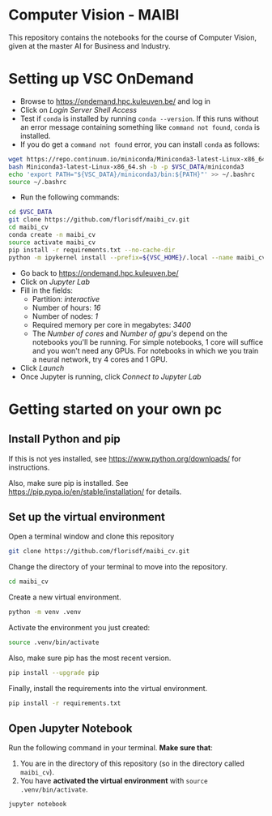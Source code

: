 
# Computer Vision - MAIBI

This repository contains the notebooks for the course of Computer Vision, given 
at the master AI for Business and Industry.

# Setting up VSC OnDemand

- Browse to <https://ondemand.hpc.kuleuven.be/> and log in
- Click on *Login Server Shell Access*
- Test if `conda` is installed by running `conda --version`. If this runs without an error message containing something like `command not found`, `conda` is installed.
- If you do get a `command not found` error, you can install `conda` as follows:

```bash
wget https://repo.continuum.io/miniconda/Miniconda3-latest-Linux-x86_64.sh
bash Miniconda3-latest-Linux-x86_64.sh -b -p $VSC_DATA/miniconda3
echo 'export PATH="${VSC_DATA}/miniconda3/bin:${PATH}"' >> ~/.bashrc
source ~/.bashrc
```

- Run the following commands:

```bash
cd $VSC_DATA
git clone https://github.com/florisdf/maibi_cv.git
cd maibi_cv
conda create -n maibi_cv
source activate maibi_cv
pip install -r requirements.txt --no-cache-dir
python -m ipykernel install --prefix=${VSC_HOME}/.local --name maibi_cv
```

- Go back to <https://ondemand.hpc.kuleuven.be/>
- Click on *Jupyter Lab*
- Fill in the fields:
    - Partition: *interactive*
    - Number of hours: *16*
    - Number of nodes: *1*
    - Required memory per core in megabytes: *3400*
    - The *Number of cores* and *Number of gpu's* depend on the notebooks you'll be running. For simple notebooks, 1 core will suffice and you won't need any GPUs. For notebooks in which we you train a neural network, try 4 cores and 1 GPU.
- Click *Launch*
- Once Jupyter is running, click *Connect to Jupyter Lab*

# Getting started on your own pc

## Install Python and pip

If this is not yes installed, see <https://www.python.org/downloads/> for
instructions.

Also, make sure pip is installed. See
<https://pip.pypa.io/en/stable/installation/> for details.

## Set up the virtual environment

Open a terminal window and clone this repository

```bash
git clone https://github.com/florisdf/maibi_cv.git
```

Change the directory of your terminal to move into the repository.

```bash
cd maibi_cv
```

Create a new virtual environment.

```bash
python -m venv .venv
```

Activate the environment you just created:

```bash
source .venv/bin/activate
```

Also, make sure pip has the most recent version.

```bash
pip install --upgrade pip
```

Finally, install the requirements into the virtual environment.

```bash
pip install -r requirements.txt
```

## Open Jupyter Notebook

Run the following command in your terminal. **Make sure that**:

1. You are in the directory of this repository (so in the directory called
   `maibi_cv`).
2. You have **activated the virtual environment** with `source .venv/bin/activate`.

```bash
jupyter notebook
```
